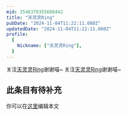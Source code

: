 ```yaml
---
mid: 3546378355608442
title: "天灵灵Ring"
pubDate: "2024-11-04T11:22:11.080Z"
updatedDate: "2024-11-04T11:22:11.080Z"
profile:
  {
    Nickname: ["天灵灵Ring"],
  }
---
```


关注[天灵灵Ring](https://space.bilibili.com/3546378355608442)谢谢喵~ 关注[天灵灵Ring](https://space.bilibili.com/3546378355608442)谢谢喵~

## 此条目有待补充
你可以在[这里](https://github.com/Yuhanawa/VTuber.ICU-Content/edit/master/v/天灵灵Ring/index.md)编辑本文
